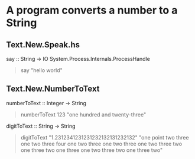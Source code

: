 A program converts a number to a String
=======================================

Text.New.Speak.hs
-----------------
say :: String -> IO System.Process.Internals.ProcessHandle
>say "hello world"


Text.New.NumberToText
---------------------
numberToText :: Integer -> String
>numberToText 123
"one hundred and twenty-three"

digitToText :: String -> String
>digitToText "1.2312341231231232132131232132"
"one point two three one two three four one two three one two three one two three two one three two one three one two three two one three two"

